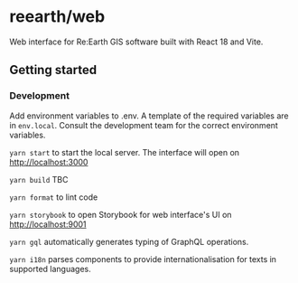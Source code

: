 # reearth/web

Web interface for Re:Earth GIS software built with React 18 and Vite.

## Getting started

### Development

Add environment variables to .env. A template of the required variables are in `env.local`.
Consult the development team for the correct environment variables.

`yarn start` to start the local server. The interface will open on [http://localhost:3000](http://localhost:3000)

`yarn build` TBC

`yarn format` to lint code

`yarn storybook` to open Storybook for web interface's UI on [http://localhost:9001](http://localhost:9001)

`yarn gql` automatically generates typing of GraphQL operations.

`yarn i18n` parses components to provide internationalisation for texts in supported languages.
